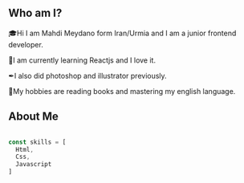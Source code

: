 ## Who am I?

🎓Hi I am Mahdi Meydano form Iran/Urmia and I am a junior frontend developer.

🎃I am currently learning Reactjs and I love it.

✒I also did photoshop and illustrator previously.

📖My hobbies are reading books and mastering my english language.

## About Me

``` js

const skills = [
  Html,
  Css,
  Javascript
]

```
